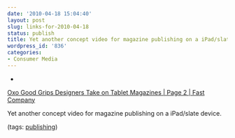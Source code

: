 ```yaml
---
date: '2010-04-18 15:04:40'
layout: post
slug: links-for-2010-04-18
status: publish
title: Yet another concept video for magazine publishing on a iPad/slate device.
wordpress_id: '836'
categories:
- Consumer Media
---
```


  *


[Oxo Good Grips Designers Take on Tablet Magazines | Page 2 | Fast Company](http://www.fastcompany.com/article/smart-design-magazine-tablet-concept?page=0%2C1)


Yet another concept video for magazine publishing on a iPad/slate device.


(tags: [publishing](http://delicious.com/eob/publishing))



